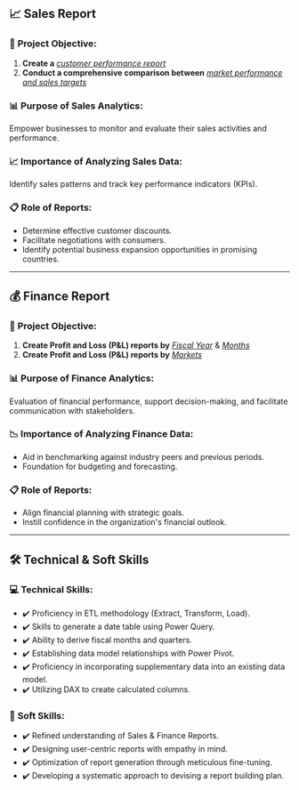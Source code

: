 

## 📈 Sales Report

### 🎯 **Project Objective:**

1. **Create a** [_customer performance report_](https://github.com/i-priyankapatel/Excel-Sales-Analytics/blob/main/Customer%20Performance%20Report.pdf)
2. **Conduct a comprehensive comparison between** [_market performance and sales targets_](https://github.com/i-priyankapatel/Excel-Sales-Analytics/blob/main/Market%20Performance%20vs%20Target%20Report.pdf)
### 📊 **Purpose of Sales Analytics:**
Empower businesses to monitor and evaluate their sales activities and performance.

### 📈 **Importance of Analyzing Sales Data:**
Identify sales patterns and track key performance indicators (KPIs).

### 📋 **Role of Reports:**
- Determine effective customer discounts.
- Facilitate negotiations with consumers.
- Identify potential business expansion opportunities in promising countries.

---

## 💰 Finance Report

### 🎯 **Project Objective:**

1. **Create Profit and Loss (P&L) reports by** [_Fiscal Year_](https://github.com/i-priyankapatel/Excel-Sales-Analytics/blob/main/P%26L%20Statement%20by%20Fiscal%20Year.pdf) & [_Months_](https://github.com/i-priyankapatel/Excel-Sales-Analytics/blob/main/P%26L%20Statement%20by%20Months.pdf)
2. **Create Profit and Loss (P&L) reports by** [_Markets_](https://github.com/i-priyankapatel/Excel-Sales-Analytics/blob/main/P%26L%20Statement%20by%20Markets.pdf)

### 📊 **Purpose of Finance Analytics:**
Evaluation of financial performance, support decision-making, and facilitate communication with stakeholders.

### 📉 **Importance of Analyzing Finance Data:**
- Aid in benchmarking against industry peers and previous periods.
- Foundation for budgeting and forecasting.

### 📋 **Role of Reports:**
- Align financial planning with strategic goals.
- Instill confidence in the organization's financial outlook.

---

## 🛠️ Technical & Soft Skills

### 💻 **Technical Skills:**
- ✔️ Proficiency in ETL methodology (Extract, Transform, Load).
- ✔️ Skills to generate a date table using Power Query.
- ✔️ Ability to derive fiscal months and quarters.
- ✔️ Establishing data model relationships with Power Pivot.
- ✔️ Proficiency in incorporating supplementary data into an existing data model.
- ✔️ Utilizing DAX to create calculated columns.

### 🤝 **Soft Skills:**
- ✔️ Refined understanding of Sales & Finance Reports.
- ✔️ Designing user-centric reports with empathy in mind.
- ✔️ Optimization of report generation through meticulous fine-tuning.
- ✔️ Developing a systematic approach to devising a report building plan.
